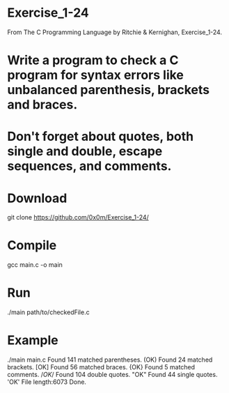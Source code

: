 # Exercise_1-24
From The C Programming Language by Ritchie & Kernighan, Exercise_1-24.
# Write a program to check a C program for syntax errors like unbalanced parenthesis, brackets and braces.
# Don't forget about quotes, both single and double, escape sequences, and comments.


# Download 
git clone https://github.com/0x0m/Exercise_1-24/
# Compile
gcc main.c -o main
# Run
./main path/to/checkedFile.c
# Example
./main main.c
Found 141 matched parentheses.
(OK)
Found 24 matched brackets.
[OK]
Found 56 matched braces.
{OK}
Found 5 matched comments.
/*OK*/
Found 104 double quotes.
"OK"
Found 44 single quotes.
'OK'
File length:6073
Done.
